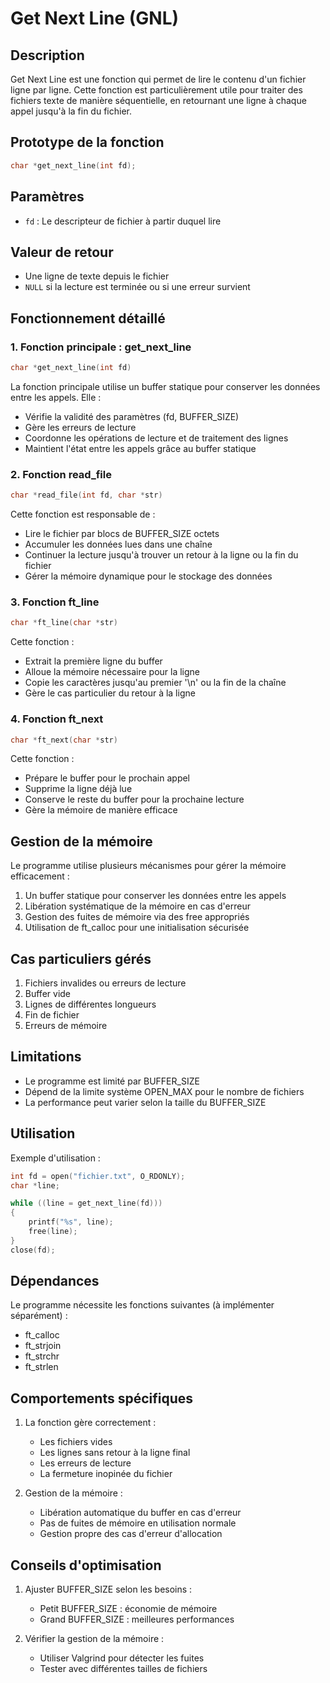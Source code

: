 # Get Next Line (GNL)

## Description
Get Next Line est une fonction qui permet de lire le contenu d'un fichier ligne par ligne. Cette fonction est particulièrement utile pour traiter des fichiers texte de manière séquentielle, en retournant une ligne à chaque appel jusqu'à la fin du fichier.

## Prototype de la fonction
```c
char *get_next_line(int fd);
```

## Paramètres
- `fd` : Le descripteur de fichier à partir duquel lire

## Valeur de retour
- Une ligne de texte depuis le fichier
- `NULL` si la lecture est terminée ou si une erreur survient

## Fonctionnement détaillé

### 1. Fonction principale : get_next_line
```c
char *get_next_line(int fd)
```
La fonction principale utilise un buffer statique pour conserver les données entre les appels. Elle :
- Vérifie la validité des paramètres (fd, BUFFER_SIZE)
- Gère les erreurs de lecture
- Coordonne les opérations de lecture et de traitement des lignes
- Maintient l'état entre les appels grâce au buffer statique

### 2. Fonction read_file
```c
char *read_file(int fd, char *str)
```
Cette fonction est responsable de :
- Lire le fichier par blocs de BUFFER_SIZE octets
- Accumuler les données lues dans une chaîne
- Continuer la lecture jusqu'à trouver un retour à la ligne ou la fin du fichier
- Gérer la mémoire dynamique pour le stockage des données

### 3. Fonction ft_line
```c
char *ft_line(char *str)
```
Cette fonction :
- Extrait la première ligne du buffer
- Alloue la mémoire nécessaire pour la ligne
- Copie les caractères jusqu'au premier '\n' ou la fin de la chaîne
- Gère le cas particulier du retour à la ligne

### 4. Fonction ft_next
```c
char *ft_next(char *str)
```
Cette fonction :
- Prépare le buffer pour le prochain appel
- Supprime la ligne déjà lue
- Conserve le reste du buffer pour la prochaine lecture
- Gère la mémoire de manière efficace

## Gestion de la mémoire

Le programme utilise plusieurs mécanismes pour gérer la mémoire efficacement :
1. Un buffer statique pour conserver les données entre les appels
2. Libération systématique de la mémoire en cas d'erreur
3. Gestion des fuites de mémoire via des free appropriés
4. Utilisation de ft_calloc pour une initialisation sécurisée

## Cas particuliers gérés

1. Fichiers invalides ou erreurs de lecture
2. Buffer vide
3. Lignes de différentes longueurs
4. Fin de fichier
5. Erreurs de mémoire

## Limitations

- Le programme est limité par BUFFER_SIZE
- Dépend de la limite système OPEN_MAX pour le nombre de fichiers
- La performance peut varier selon la taille du BUFFER_SIZE

## Utilisation

Exemple d'utilisation :
```c
int fd = open("fichier.txt", O_RDONLY);
char *line;

while ((line = get_next_line(fd)))
{
    printf("%s", line);
    free(line);
}
close(fd);
```

## Dépendances

Le programme nécessite les fonctions suivantes (à implémenter séparément) :
- ft_calloc
- ft_strjoin
- ft_strchr
- ft_strlen

## Comportements spécifiques

1. La fonction gère correctement :
   - Les fichiers vides
   - Les lignes sans retour à la ligne final
   - Les erreurs de lecture
   - La fermeture inopinée du fichier

2. Gestion de la mémoire :
   - Libération automatique du buffer en cas d'erreur
   - Pas de fuites de mémoire en utilisation normale
   - Gestion propre des cas d'erreur d'allocation

## Conseils d'optimisation

1. Ajuster BUFFER_SIZE selon les besoins :
   - Petit BUFFER_SIZE : économie de mémoire
   - Grand BUFFER_SIZE : meilleures performances

2. Vérifier la gestion de la mémoire :
   - Utiliser Valgrind pour détecter les fuites
   - Tester avec différentes tailles de fichiers